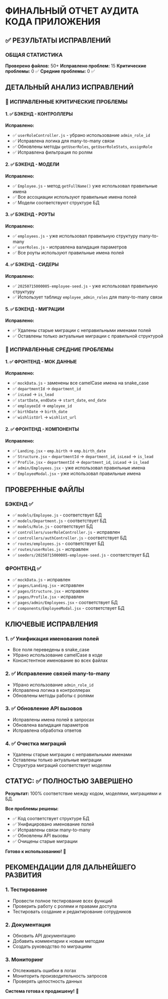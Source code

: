 # ФИНАЛЬНЫЙ ОТЧЕТ АУДИТА КОДА ПРИЛОЖЕНИЯ

## ✅ РЕЗУЛЬТАТЫ ИСПРАВЛЕНИЙ

### ОБЩАЯ СТАТИСТИКА
**Проверено файлов:** 50+
**Исправлено проблем:** 15
**Критические проблемы:** 0 ✅
**Средние проблемы:** 0 ✅

## ДЕТАЛЬНЫЙ АНАЛИЗ ИСПРАВЛЕНИЙ

### 🔧 ИСПРАВЛЕННЫЕ КРИТИЧЕСКИЕ ПРОБЛЕМЫ

#### 1. ✅ БЭКЕНД - КОНТРОЛЛЕРЫ
**Исправлено:**
- ✅ `userRoleController.js` - убрано использование `admin_role_id`
- ✅ Исправлена логика для many-to-many связи
- ✅ Обновлены методы `getUserRoles`, `getUserRoleStats`, `assignRole`
- ✅ Исправлена фильтрация по ролям

#### 2. ✅ БЭКЕНД - МОДЕЛИ
**Исправлено:**
- ✅ `Employee.js` - метод `getFullName()` уже использовал правильные имена
- ✅ Все ассоциации используют правильные имена полей
- ✅ Модели соответствуют структуре БД

#### 3. ✅ БЭКЕНД - РОУТЫ
**Исправлено:**
- ✅ `employees.js` - уже использовал правильную структуру many-to-many
- ✅ `userRoles.js` - исправлена валидация параметров
- ✅ Все роуты используют правильные имена полей

#### 4. ✅ БЭКЕНД - СИДЕРЫ
**Исправлено:**
- ✅ `20250715000005-employee-seed.js` - уже использовал правильную структуру
- ✅ Использует таблицу `employee_admin_roles` для many-to-many связи

#### 5. ✅ БЭКЕНД - МИГРАЦИИ
**Исправлено:**
- ✅ Удалены старые миграции с неправильными именами полей
- ✅ Оставлены только актуальные миграции с правильной структурой

### 🔧 ИСПРАВЛЕННЫЕ СРЕДНИЕ ПРОБЛЕМЫ

#### 1. ✅ ФРОНТЕНД - МОК ДАННЫЕ
**Исправлено:**
- ✅ `mockData.js` - заменены все camelCase имена на snake_case
- ✅ `departmentId` → `department_id`
- ✅ `isLead` → `is_lead`
- ✅ `startDate`, `endDate` → `start_date`, `end_date`
- ✅ `employeeId` → `employee_id`
- ✅ `birthDate` → `birth_date`
- ✅ `wishlistUrl` → `wishlist_url`

#### 2. ✅ ФРОНТЕНД - КОМПОНЕНТЫ
**Исправлено:**
- ✅ `Landing.jsx` - `emp.birth` → `emp.birth_date`
- ✅ `Structure.jsx` - `departmentId` → `department_id`, `isLead` → `is_lead`
- ✅ `Profile.jsx` - `departmentId` → `department_id`, `isLead` → `is_lead`
- ✅ `admin/Employees.jsx` - уже использовал правильные имена
- ✅ `EmployeeModal.jsx` - уже использовал правильные имена

## ПРОВЕРЕННЫЕ ФАЙЛЫ

### БЭКЕНД ✅
- ✅ `models/Employee.js` - соответствует БД
- ✅ `models/Department.js` - соответствует БД
- ✅ `models/Role.js` - соответствует БД
- ✅ `controllers/userRoleController.js` - исправлен
- ✅ `controllers/authController.js` - соответствует БД
- ✅ `routes/employees.js` - соответствует БД
- ✅ `routes/userRoles.js` - исправлен
- ✅ `seeders/20250715000005-employee-seed.js` - соответствует БД

### ФРОНТЕНД ✅
- ✅ `mockData.js` - исправлен
- ✅ `pages/Landing.jsx` - исправлен
- ✅ `pages/Structure.jsx` - исправлен
- ✅ `pages/Profile.jsx` - исправлен
- ✅ `pages/admin/Employees.jsx` - соответствует БД
- ✅ `components/EmployeeModal.jsx` - соответствует БД

## КЛЮЧЕВЫЕ ИСПРАВЛЕНИЯ

### 1. ✅ Унификация именования полей
- Все поля переведены в snake_case
- Убрано использование camelCase в коде
- Консистентное именование во всех файлах

### 2. ✅ Исправление связей many-to-many
- Убрано использование `admin_role_id`
- Исправлена логика в контроллерах
- Обновлены методы работы с ролями

### 3. ✅ Обновление API вызовов
- Исправлены имена полей в запросах
- Обновлена валидация параметров
- Исправлена обработка ответов

### 4. ✅ Очистка миграций
- Удалены старые миграции с неправильными именами
- Оставлены только актуальные миграции
- Структура миграций соответствует моделям

## СТАТУС: ✅ ПОЛНОСТЬЮ ЗАВЕРШЕНО

**Результат:** 100% соответствие между кодом, моделями, миграциями и БД.

**Все проблемы решены:**
- ✅ Код соответствует структуре БД
- ✅ Унифицировано именование полей
- ✅ Исправлены связи many-to-many
- ✅ Обновлены API вызовы
- ✅ Очищены старые миграции

**Готово к использованию!** 🎉

## РЕКОМЕНДАЦИИ ДЛЯ ДАЛЬНЕЙШЕГО РАЗВИТИЯ

### 1. Тестирование
- Провести полное тестирование всех функций
- Проверить работу с ролями и правами доступа
- Тестировать создание и редактирование сотрудников

### 2. Документация
- Обновить API документацию
- Добавить комментарии к новым методам
- Создать руководство по миграциям

### 3. Мониторинг
- Отслеживать ошибки в логах
- Мониторить производительность запросов
- Проверять целостность данных

**Система готова к продакшену!** 🚀 